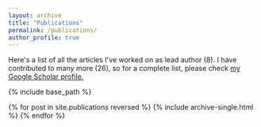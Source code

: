 ```yaml
---
layout: archive
title: "Publications"
permalink: /publications/
author_profile: true
---
```


Here's a list of all the articles I've worked on as lead author (8). 
I have contributed to many more (26), so for a complete list, please check <u><a href="https://scholar.google.it/citations?user=5d0T8UAAAAAJ&hl=en">my Google Scholar profile</a>.</u>

{% include base_path %}

{% for post in site.publications reversed %}
  {% include archive-single.html %}
{% endfor %}

